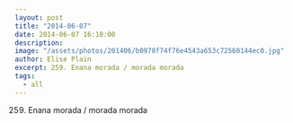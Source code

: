 ```yaml
---
layout: post
title: "2014-06-07"
date: 2014-06-07 16:10:00
description: 
image: "/assets/photos/201406/b0978f74f76e4543a653c72560144ec0.jpg"
author: Elise Plain
excerpt: 259. Enana morada / morada morada
tags: 
  - all
---
```


259. Enana morada / morada morada
<p></p>
